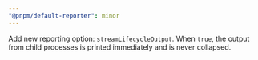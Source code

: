 ```yaml
---
"@pnpm/default-reporter": minor
---
```


Add new reporting option: `streamLifecycleOutput`. When `true`, the output from child processes is printed immediately and is never collapsed.

